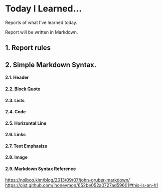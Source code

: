 # Today I Learned...

Reports of what I've learned today.

Report will be written in Markdown.
## 1. Report rules

## 2. Simple Markdown Syntax.

#### 2.1. Header


#### 2.2. Block Quote
#### 2.3. Lists
#### 2.4. Code
#### 2.5. Horizontal Line
#### 2.6. Links
#### 2.7. Text Emphasize
#### 2.8. Image
#### 2.9. Markdown Syntax Reference
https://nolboo.kim/blog/2013/09/07/john-gruber-markdown/
https://gist.github.com/ihoneymon/652be052a0727ad59601#this-is-an-h1
